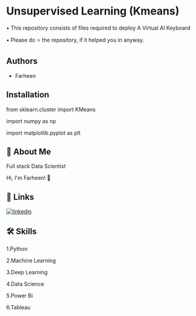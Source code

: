 
# Unsupervised Learning (Kmeans)

• This repository consists of files required to deploy A Virtual AI Keyboard

• Please do ⭐ the repository, if it helped you in anyway.
## Authors

- Farheen


## Installation

from sklearn.cluster import KMeans

import numpy as np

import matplotlib.pyplot as plt








## 🚀 About Me
Full stack Data Scientist

Hi, I'm Farheen! 👋


## 🔗 Links
[![linkedin](https://img.shields.io/badge/linkedin-0A66C2?style=for-the-badge&logo=linkedin&logoColor=white)](https://www.linkedin.com/in/farheen-shaukat-83a7b9b6)


## 🛠 Skills
1.Python

2.Machine Learning

3.Deep Learning

4.Data Science

5.Power Bi

6.Tableau

